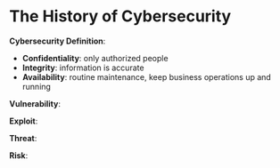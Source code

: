 # The History of Cybersecurity

**Cybersecurity Definition**:

- **Confidentiality**: only authorized people
- **Integrity**: information is accurate
- **Availability**: routine maintenance, keep business operations up and running

**Vulnerability**:

**Exploit**:

**Threat**:

**Risk**:
